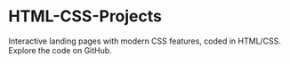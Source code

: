 # HTML-CSS-Projects
Interactive landing pages with modern CSS features, coded in HTML/CSS. Explore the code on GitHub.
